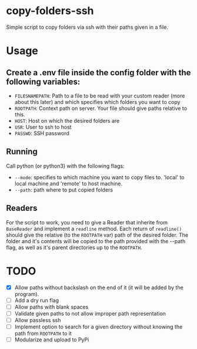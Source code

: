 # copy-folders-ssh
Simple script to copy folders via ssh with their paths given in a file.

# Usage
## Create a .env file inside the config folder with the following variables:

- `FILESNAMEPATH`: Path to a file to be read with your custom reader (more about this later) and which specifies which folders you want to copy
- `ROOTPATH`: Context path on server. Your file should give paths relative to this.
- `HOST`: Host on which the desired folders are
- `USR`: User to ssh to host
- `PASSWD`: SSH password

## Running
Call python (or python3) with the following flags:

- `--mode`: specifies to which machine you want to copy files to. 'local' to local machine and 'remote' to host machine.
- `--path`: path where to put copied folders

## Readers
For the script to work, you need to give a Reader that inherite from `BaseReader` and implement a `readline` method. Each return of `readline()` should give the relative (to the `ROOTPATH` var) path of the desired folder. The folder and it's contents will be copied to the path provided with the --path flag, as well as it's parent directories up to the `ROOTPATH`.

# TODO
- [x] Allow paths without backslash on the end of it (it will be added by the program).
- [ ] Add a dry run flag
- [ ] Allow paths with blank spaces
- [ ] Validate given paths to not allow improper path representation
- [ ] Allow passless ssh
- [ ] Implement option to search for a given directory without knowing the path from `ROOTPATH` to it
- [ ] Modularize and upload to PyPi